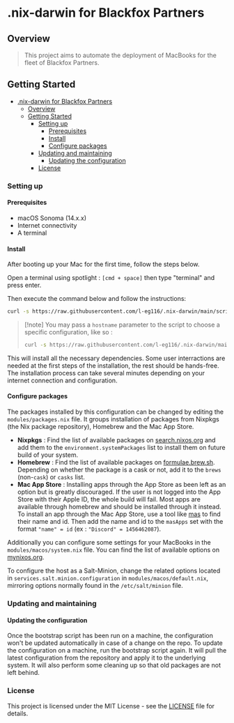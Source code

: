 # .nix-darwin for Blackfox Partners

## Overview

> This project aims to automate the deployment of MacBooks for the fleet of Blackfox Partners.

## Getting Started

- [.nix-darwin for Blackfox Partners](#nix-darwin-for-blackfox-partners)
  - [Overview](#overview)
  - [Getting Started](#getting-started)
    - [Setting up](#setting-up)
      - [Prerequisites](#prerequisites)
      - [Install](#install)
      - [Configure packages](#configure-packages)
    - [Updating and maintaining](#updating-and-maintaining)
      - [Updating the configuration](#updating-the-configuration)
    - [License](#license)

### Setting up

#### Prerequisites

- macOS Sonoma (14.x.x)
- Internet connectivity
- A terminal

#### Install

After booting up your Mac for the first time, follow the steps below.

Open a terminal using spotlight : `[cmd + space]` then type "terminal" and press enter.

Then execute the command below and follow the instructions:

```bash
curl -s https://raw.githubusercontent.com/l-eg116/.nix-darwin/main/scripts/bootstrap.sh | zsh
```

> [!note] You may pass a `hostname` parameter to the script to choose a specific configuration, like so :
>
> ```bash
> curl -s https://raw.githubusercontent.com/l-eg116/.nix-darwin/main/scripts/bootstrap.sh | zsh -s -- HOSTNAME
> ```

This will install all the necessary dependencies. Some user interractions are needed at the first steps of the installation, the rest should be hands-free.
The installation process can take several minutes depending on your internet connection and configuration.

#### Configure packages

The packages installed by this configuration can be changed by editing the `modules/packages.nix` file.
It groups installation of packages from Nixpkgs (the Nix package repository), Homebrew and the Mac App Store.

- **Nixpkgs** :
  Find the list of available packages on [search.nixos.org](https://search.nixos.org/) and add them to the `environment.systemPackages` list to install them on future build of your system.
- **Homebrew** :
  Find the list of available packages on [formulae.brew.sh](https://formulae.brew.sh/). Depending on whether the package is a cask or not, add it to the `brews` (non-`cask`) or `casks` list.
- **Mac App Store** :
  Installing apps through the App Store as been left as an option but is greatly discouraged. If the user is not logged into the App Store with their Apple ID, the whole build will fail. Most apps are available through homebrew and should be installed through it instead.
  To install an app through the Mac App Store, use a tool like [mas](https://github.com/mas-cli/mas) to find their name and id. Then add the name and id to the `masApps` set with the format `"name" = id` (ex : `"Discord" = 1456462087`).

Additionally you can configure some settings for your MacBooks in the `modules/macos/system.nix` file. You can find the list of available options on [mynixos.org](https://mynixos.com/nix-darwin/options/system.defaults).

To configure the host as a Salt-Minion, change the related options located in `services.salt.minion.configuration` in `modules/macos/default.nix`, mirroring options normally found in the `/etc/salt/minion` file.

### Updating and maintaining

#### Updating the configuration

Once the bootstrap script has been run on a machine, the configuration won't be updated automatically in case of a change on the repo. To update the configuration on a machine, run the bootstrap script again. It will pull the latest configuration from the repository and apply it to the underlying system. It will also perform some cleaning up so that old packages are not left behind.

### License

This project is licensed under the MIT License - see the [LICENSE](LICENSE.md) file for details.
